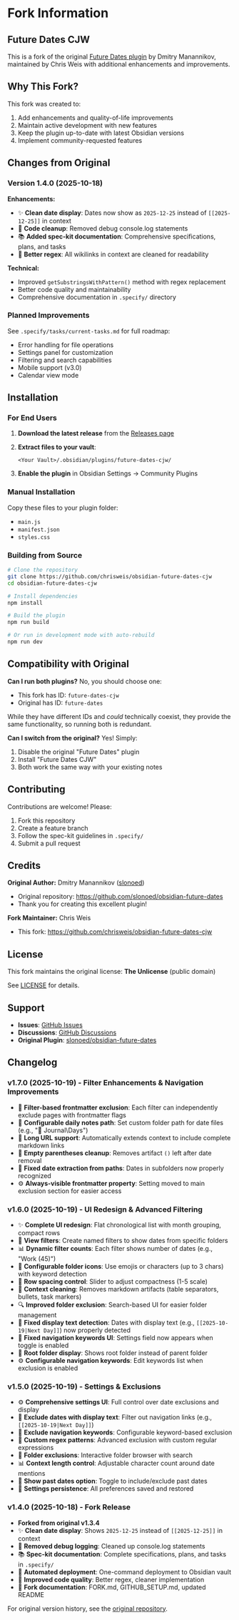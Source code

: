 # Fork Information

## Future Dates CJW

This is a fork of the original [Future Dates plugin](https://github.com/slonoed/obsidian-future-dates) by Dmitry Manannikov, maintained by Chris Weis with additional enhancements and improvements.

## Why This Fork?

This fork was created to:
1. Add enhancements and quality-of-life improvements
2. Maintain active development with new features
3. Keep the plugin up-to-date with latest Obsidian versions
4. Implement community-requested features

## Changes from Original

### Version 1.4.0 (2025-10-18)
**Enhancements:**
- ✨ **Clean date display**: Dates now show as `2025-12-25` instead of `[[2025-12-25]]` in context
- 🧹 **Code cleanup**: Removed debug console.log statements
- 📚 **Added spec-kit documentation**: Comprehensive specifications, plans, and tasks
- 🎯 **Better regex**: All wikilinks in context are cleaned for readability

**Technical:**
- Improved `getSubstringsWithPattern()` method with regex replacement
- Better code quality and maintainability
- Comprehensive documentation in `.specify/` directory

### Planned Improvements
See `.specify/tasks/current-tasks.md` for full roadmap:
- Error handling for file operations
- Settings panel for customization
- Filtering and search capabilities
- Mobile support (v3.0)
- Calendar view mode

## Installation

### For End Users

1. **Download the latest release** from the [Releases page](https://github.com/chrisweis/obsidian-future-dates-cjw/releases)

2. **Extract files to your vault**:
   ```
   <Your Vault>/.obsidian/plugins/future-dates-cjw/
   ```

3. **Enable the plugin** in Obsidian Settings → Community Plugins

### Manual Installation

Copy these files to your plugin folder:
- `main.js`
- `manifest.json`
- `styles.css`

### Building from Source

```bash
# Clone the repository
git clone https://github.com/chrisweis/obsidian-future-dates-cjw
cd obsidian-future-dates-cjw

# Install dependencies
npm install

# Build the plugin
npm run build

# Or run in development mode with auto-rebuild
npm run dev
```

## Compatibility with Original

**Can I run both plugins?**
No, you should choose one:
- This fork has ID: `future-dates-cjw`
- Original has ID: `future-dates`

While they have different IDs and *could* technically coexist, they provide the same functionality, so running both is redundant.

**Can I switch from the original?**
Yes! Simply:
1. Disable the original "Future Dates" plugin
2. Install "Future Dates CJW"
3. Both work the same way with your existing notes

## Contributing

Contributions are welcome! Please:
1. Fork this repository
2. Create a feature branch
3. Follow the spec-kit guidelines in `.specify/`
4. Submit a pull request

## Credits

**Original Author:** Dmitry Manannikov ([slonoed](https://github.com/slonoed))
- Original repository: https://github.com/slonoed/obsidian-future-dates
- Thank you for creating this excellent plugin!

**Fork Maintainer:** Chris Weis
- This fork: https://github.com/chrisweis/obsidian-future-dates-cjw

## License

This fork maintains the original license: **The Unlicense** (public domain)

See [LICENSE](LICENSE) for details.

## Support

- **Issues**: [GitHub Issues](https://github.com/chrisweis/obsidian-future-dates-cjw/issues)
- **Discussions**: [GitHub Discussions](https://github.com/chrisweis/obsidian-future-dates-cjw/discussions)
- **Original Plugin**: [slonoed/obsidian-future-dates](https://github.com/slonoed/obsidian-future-dates)

## Changelog

### v1.7.0 (2025-10-19) - Filter Enhancements & Navigation Improvements
- 🎯 **Filter-based frontmatter exclusion**: Each filter can independently exclude pages with frontmatter flags
- 📂 **Configurable daily notes path**: Set custom folder path for date files (e.g., "📝 Journal\Days")
- 🔗 **Long URL support**: Automatically extends context to include complete markdown links
- 🧹 **Empty parentheses cleanup**: Removes artifact `()` left after date removal
- 🐛 **Fixed date extraction from paths**: Dates in subfolders now properly recognized
- ⚙️ **Always-visible frontmatter property**: Setting moved to main exclusion section for easier access

### v1.6.0 (2025-10-19) - UI Redesign & Advanced Filtering
- ✨ **Complete UI redesign**: Flat chronological list with month grouping, compact rows
- 🎯 **View filters**: Create named filters to show dates from specific folders
- 📊 **Dynamic filter counts**: Each filter shows number of dates (e.g., "Work (45)")
- 🎨 **Configurable folder icons**: Use emojis or characters (up to 3 chars) with keyword detection
- 🔧 **Row spacing control**: Slider to adjust compactness (1-5 scale)
- 🧹 **Context cleaning**: Removes markdown artifacts (table separators, bullets, task markers)
- 🔍 **Improved folder exclusion**: Search-based UI for easier folder management
- 🐛 **Fixed display text detection**: Dates with display text (e.g., `[[2025-10-19|Next Day]]`) now properly detected
- 🐛 **Fixed navigation keywords UI**: Settings field now appears when toggle is enabled
- 📁 **Root folder display**: Shows root folder instead of parent folder
- ⚙️ **Configurable navigation keywords**: Edit keywords list when exclusion is enabled

### v1.5.0 (2025-10-19) - Settings & Exclusions
- ⚙️ **Comprehensive settings UI**: Full control over date exclusions and display
- 🚫 **Exclude dates with display text**: Filter out navigation links (e.g., `[[2025-10-19|Next Day]]`)
- 🧭 **Exclude navigation keywords**: Configurable keyword-based exclusion
- 🎨 **Custom regex patterns**: Advanced exclusion with custom regular expressions
- 📁 **Folder exclusions**: Interactive folder browser with search
- 📊 **Context length control**: Adjustable character count around date mentions
- 📅 **Show past dates option**: Toggle to include/exclude past dates
- 🔧 **Settings persistence**: All preferences saved and restored

### v1.4.0 (2025-10-18) - Fork Release
- **Forked from original v1.3.4**
- ✨ **Clean date display**: Shows `2025-12-25` instead of `[[2025-12-25]]` in context
- 🧹 **Removed debug logging**: Cleaned up console.log statements
- 📚 **Spec-kit documentation**: Complete specifications, plans, and tasks in `.specify/`
- 🚀 **Automated deployment**: One-command deployment to Obsidian vault
- 🎯 **Improved code quality**: Better regex, cleaner implementation
- 📝 **Fork documentation**: FORK.md, GITHUB_SETUP.md, updated README

For original version history, see the [original repository](https://github.com/slonoed/obsidian-future-dates).
